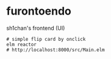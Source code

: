 # furontoendo
sh1chan's frontend (UI)
```console
# simple flip card by onclick
elm reactor
# http://localhost:8000/src/Main.elm
```
